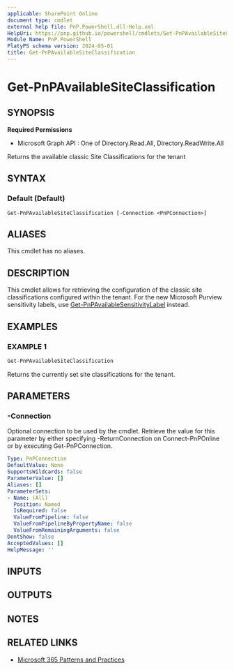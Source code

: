 ```yaml
---
applicable: SharePoint Online
document type: cmdlet
external help file: PnP.PowerShell.dll-Help.xml
HelpUri: https://pnp.github.io/powershell/cmdlets/Get-PnPAvailableSiteClassification.html
Module Name: PnP.PowerShell
PlatyPS schema version: 2024-05-01
title: Get-PnPAvailableSiteClassification
---
```


# Get-PnPAvailableSiteClassification

## SYNOPSIS

**Required Permissions**

  * Microsoft Graph API : One of Directory.Read.All, Directory.ReadWrite.All

Returns the available classic Site Classifications for the tenant

## SYNTAX

### Default (Default)

```
Get-PnPAvailableSiteClassification [-Connection <PnPConnection>]
```

## ALIASES

This cmdlet has no aliases.

## DESCRIPTION

This cmdlet allows for retrieving the configuration of the classic site classifications configured within the tenant. For the new Microsoft Purview sensitivity labels, use [Get-PnPAvailableSensitivityLabel](Get-PnPAvailableSensitivityLabel.md) instead.

## EXAMPLES

### EXAMPLE 1

```powershell
Get-PnPAvailableSiteClassification
```

Returns the currently set site classifications for the tenant.

## PARAMETERS

### -Connection

Optional connection to be used by the cmdlet. Retrieve the value for this parameter by either specifying -ReturnConnection on Connect-PnPOnline or by executing Get-PnPConnection.

```yaml
Type: PnPConnection
DefaultValue: None
SupportsWildcards: false
ParameterValue: []
Aliases: []
ParameterSets:
- Name: (All)
  Position: Named
  IsRequired: false
  ValueFromPipeline: false
  ValueFromPipelineByPropertyName: false
  ValueFromRemainingArguments: false
DontShow: false
AcceptedValues: []
HelpMessage: ''
```

## INPUTS

## OUTPUTS

## NOTES

## RELATED LINKS

- [Microsoft 365 Patterns and Practices](https://aka.ms/m365pnp)
